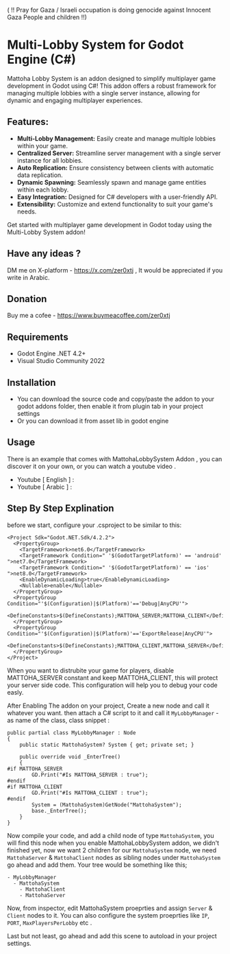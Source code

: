 ( !! Pray for Gaza / Israeli occupation is doing genocide against Innocent Gaza People and children !!)


# Multi-Lobby System for Godot Engine (C#)

Mattoha Lobby System is an addon designed to simplify multiplayer game development in Godot using C#! This addon offers a robust framework for managing multiple lobbies with a single server instance, allowing for dynamic and engaging multiplayer experiences.

## Features:

- **Multi-Lobby Management:** Easily create and manage multiple lobbies within your game.
- **Centralized Server:** Streamline server management with a single server instance for all lobbies.
- **Auto Replication:** Ensure consistency between clients with automatic data replication.
- **Dynamic Spawning:** Seamlessly spawn and manage game entities within each lobby.
- **Easy Integration:** Designed for C# developers with a user-friendly API.
- **Extensibility:** Customize and extend functionality to suit your game's needs.

Get started with multiplayer game development in Godot today using the Multi-Lobby System addon!


## Have any ideas ?
DM me on X-platform - https://x.com/zer0xtj , It would be appreciated if you write in Arabic.

## Donation
Buy me a cofee - https://www.buymeacoffee.com/zer0xtj

## Requirements
- Godot Engine .NET 4.2+
- Visual Studio Community 2022


## Installation
- You can download the source code and copy/paste the addon to your godot addons folder, then enable it from plugin tab in your project settings
- Or you can download it from asset lib in godot engine

## Usage
There is an example that comes with MattohaLobbySystem Addon , you can discover it on your own, or you can watch a youtube video .
- Youtube [ English ] :
- Youtube [ Arabic ] :

## Step By Step Explination
before we start, configure your .csproject to be similar to this:
```
<Project Sdk="Godot.NET.Sdk/4.2.2">
  <PropertyGroup>
    <TargetFramework>net6.0</TargetFramework>
    <TargetFramework Condition=" '$(GodotTargetPlatform)' == 'android' ">net7.0</TargetFramework>
    <TargetFramework Condition=" '$(GodotTargetPlatform)' == 'ios' ">net8.0</TargetFramework>
    <EnableDynamicLoading>true</EnableDynamicLoading>
    <Nullable>enable</Nullable>
  </PropertyGroup>
  <PropertyGroup Condition="'$(Configuration)|$(Platform)'=='Debug|AnyCPU'">
    <DefineConstants>$(DefineConstants);MATTOHA_SERVER;MATTOHA_CLIENT</DefineConstants>
  </PropertyGroup>
  <PropertyGroup Condition="'$(Configuration)|$(Platform)'=='ExportRelease|AnyCPU'">
    <DefineConstants>$(DefineConstants);MATTOHA_CLIENT,MATTOHA_SERVER</DefineConstants>
  </PropertyGroup>
</Project>
```
When you want to distrubite your game for players, disable MATTOHA_SERVER constant and keep MATTOHA_CLIENT, this will protect your server side code.
This configuration will help you to debug your code easly.

After Enabling The addon on your project, Create a new node and call it whatever you want.
then attach a C# script to it and call it `MyLobbyManager` - as name of the class, class snippet :
```Csharp
public partial class MyLobbyManager : Node
{
	public static MattohaSystem? System { get; private set; }

	public override void _EnterTree()
	{
#if MATTOHA_SERVER
		GD.Print("#Is MATTOHA_SERVER : true");
#endif
#if MATTOHA_CLIENT
		GD.Print("#Is MATTOHA_CLIENT : true");
#endif
		System = (MattohaSystem)GetNode("MattohaSystem");
		base._EnterTree();
	}
}
```

Now compile your code, and add a child node of type `MattohaSystem`, you will find this node when you enable MattohaLobbySystem addon, we didn't finished yet, 
now we want 2 children for our `MattohaSystem` node, we need `MattohaServer` & `MattohaClient` nodes as sibling nodes under `MattohaSystem` go ahead and add them.
Your tree would be something like this;
```
- MyLobbyManager
  - MattohaSystem
    - MattohaClient
    - MattohaServer
```
Now, from inspector, edit MattohaSystem proeprties and assign `Server` & `Client` nodes to it.
You can also configure the system proeprties like `IP`, `PORT`, `MaxPlayersPerLobby` etc .

Last but not least, go ahead and add this scene to autoload in your project settings.
